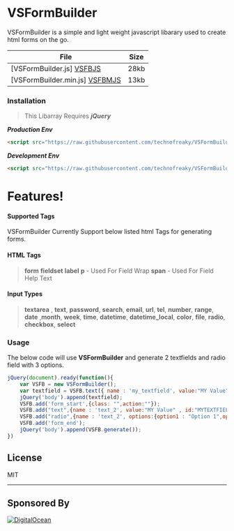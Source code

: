 # VSFormBuilder
VSFormBuilder is a simple and light weight javascript libarary used to create html forms on the go.

| File | Size |
| ------ | ------ |
| [VSFormBuilder.js] [VSFBJS] | 28kb |
| [VSFormBuilder.min.js] [VSFBMJS] | 13kb |

### Installation
> This Libarray Requires ***jQuery***

***Production Env***
```HTML
<script src="https://raw.githubusercontent.com/technofreaky/VSFormBuilder/master/vsformbuilder.min.js"></script>
```

***Development Env***
```HTML
<script src="https://raw.githubusercontent.com/technofreaky/VSFormBuilder/master/vsformbuilder.js"></script>
```


# Features!
 
#### Supported Tags
VSFormBuilder Currently Support below listed html Tags for generating forms.
#### HTML Tags
> **form**
**fieldset**
**label** 
**p** - Used For Field Wrap
**span** - Used For Field Help Text

#### Input Types
> **textarea** , **text**,  **password**, **search**, **email**, **url**, **tel**, **number**, **range**, **date** ,**month**, **week**, **time**, **datetime**, **datetime_local**, **color**, **file**, **radio**, **checkbox**, **select**


### Usage
The below code will use **VSFormBuilder** and generate 2 textfields and radio field with 3 options.
```javascript
jQuery(document).ready(function(){
    var VSFB = new VSFormBuilder();
    var textfield = VSFB.text({ name : 'my_textfield', value:"MY Value"});
    jQuery('body').append(textfield);
    VSFB.add('form_start',{class: "",action:""});
    VSFB.add("text",{name : 'text_2', value:"MY Value" , id:"MYTEXTFIELD"});
    VSFB.add("radio",{name : 'text_2', options:{option1 : "Option 1",option2 : "Option 2",option3: "Option 3"} , id:"MYTEXTFIELD"});
    VSFB.add('form_end');
    jQuery('body').append(VSFB.generate());
})
```



License
----

MIT

   [VSFBJS]: <https://raw.githubusercontent.com/technofreaky/VSFormBuilder/master/vsformbuilder.js>
   [VSFBMJS]: <https://raw.githubusercontent.com/technofreaky/VSFormBuilder/master/vsformbuilder.min.js>


---
## Sponsored By
[![DigitalOcean](https://vsp.ams3.cdn.digitaloceanspaces.com/cdn/DO_Logo_Horizontal_Blue.png)](https://s.svarun.in/Ef)
